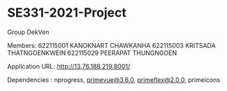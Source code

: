 # SE331-2021-Project
Group DekVen

Members:
622115001 KANOKNART CHAWKANHA
622115003 KRITSADA THATNGOENKWEIN
622115029 PEERAPAT THUNGNGOEN

Application URL: http://13.76.188.219:8001/

Dependencies : nprogress, primevue@3.6.0, primeflex@2.0.0, primeicons

